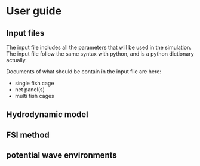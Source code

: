 # User guide

## Input files
The input file includes all the parameters that will be used in the simulation. The input file follow the same syntax with python, and is a python dictionary actually.

Documents of what should be contain in the input file are here:
- single fish cage
- net panel(s)
- multi fish cages

## Hydrodynamic model



## FSI method



## potential wave environments


